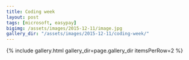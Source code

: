 ```yaml
---
title: Coding week
layout: post
tags: [microsoft, easypay]
bigimg: /assets/images/2015-12-11/image.jpg
gallery_dir: "/assets/images/2015-12-11/coding-week/"
---
```


{% include gallery.html gallery_dir=page.gallery_dir itemsPerRow=2 %}